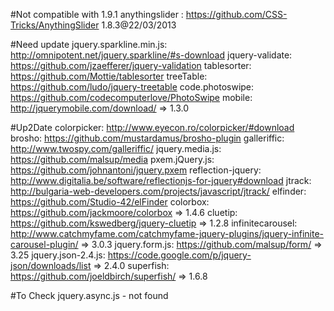 #Not compatible with 1.9.1
anythingslider : https://github.com/CSS-Tricks/AnythingSlider 1.8.3@22/03/2013

#Need update
jquery.sparkline.min.js: http://omnipotent.net/jquery.sparkline/#s-download
jquery-validate: https://github.com/jzaefferer/jquery-validation
tablesorter: https://github.com/Mottie/tablesorter
treeTable: https://github.com/ludo/jquery-treetable
code.photoswipe: https://github.com/codecomputerlove/PhotoSwipe
mobile: http://jquerymobile.com/download/ => 1.3.0

#Up2Date
colorpicker: http://www.eyecon.ro/colorpicker/#download
brosho: https://github.com/mustardamus/brosho-plugin
galleriffic: http://www.twospy.com/galleriffic/
jquery.media.js: https://github.com/malsup/media
pxem.jQuery.js: https://github.com/johnantoni/jquery.pxem
reflection-jquery: http://www.digitalia.be/software/reflectionjs-for-jquery#download
jtrack: http://bulgaria-web-developers.com/projects/javascript/jtrack/
elfinder: https://github.com/Studio-42/elFinder
colorbox: https://github.com/jackmoore/colorbox => 1.4.6
cluetip: https://github.com/kswedberg/jquery-cluetip => 1.2.8
infinitecarousel: http://www.catchmyfame.com/catchmyfame-jquery-plugins/jquery-infinite-carousel-plugin/ => 3.0.3
jquery.form.js: https://github.com/malsup/form/ => 3.25
jquery.json-2.4.js: https://code.google.com/p/jquery-json/downloads/list => 2.4.0
superfish: https://github.com/joeldbirch/superfish/ => 1.6.8

#To Check
jquery.async.js - not found
